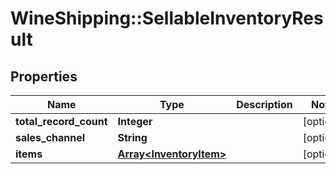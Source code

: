 # WineShipping::SellableInventoryResult

## Properties
Name | Type | Description | Notes
------------ | ------------- | ------------- | -------------
**total_record_count** | **Integer** |  | [optional] 
**sales_channel** | **String** |  | [optional] 
**items** | [**Array&lt;InventoryItem&gt;**](InventoryItem.md) |  | [optional] 

